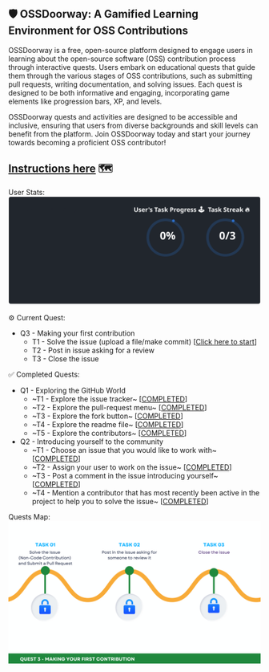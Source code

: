 ## 🛡️ OSSDoorway: A Gamified Learning Environment for OSS Contributions

OSSDoorway is a free, open-source platform designed to engage users in learning about the open-source software (OSS) contribution process through interactive quests. Users embark on educational quests that guide them through the various stages of OSS contributions, such as submitting pull requests, writing documentation, and solving issues. Each quest is designed to be both informative and engaging, incorporating game elements like progression bars, XP, and levels.

OSSDoorway quests and activities are designed to be accessible and inclusive, ensuring that users from diverse backgrounds and skill levels can benefit from the platform. Join OSSDoorway today and start your journey towards becoming a proficient OSS contributor!

**[Instructions here](https://github.com/caiton1/OSS-Doorway/blob/main/instructions.md)** 🗺️
---

User Stats:<br>
  ![User Draft Stats](/userCards/draft-1724798170497.svg?)

⚙️ Current Quest: 
  - Q3 - Making your first contribution
    - T1 - Solve the issue (upload a file/make commit) [[Click here to start](https://github.com/NAU-OSS/italo-07-test/issues/12)]
    - T2 - Post in issue asking for a review
    - T3 - Close the issue

✅ Completed Quests: 
  - Q1 - Exploring the GitHub World
    - ~T1 - Explore the issue tracker~ [[COMPLETED](https://github.com/NAU-OSS/italo-07-test/issues/3)]
    - ~T2 - Explore the pull-request menu~ [[COMPLETED](https://github.com/NAU-OSS/italo-07-test/issues/4)]
    - ~T3 - Explore the fork button~ [[COMPLETED](https://github.com/NAU-OSS/italo-07-test/issues/5)]
    - ~T4 - Explore the readme file~ [[COMPLETED](https://github.com/NAU-OSS/italo-07-test/issues/6)]
    - ~T5 - Explore the contributors~ [[COMPLETED](https://github.com/NAU-OSS/italo-07-test/issues/7)]
  - Q2 - Introducing yourself to the community
    - ~T1 - Choose an issue that you would like to work with~ [[COMPLETED](https://github.com/NAU-OSS/italo-07-test/issues/8)]
    - ~T2 - Assign your user to work on the issue~ [[COMPLETED](https://github.com/NAU-OSS/italo-07-test/issues/9)]
    - ~T3 - Post a comment in the issue introducing yourself~ [[COMPLETED](https://github.com/NAU-OSS/italo-07-test/issues/10)]
    - ~T4 - Mention a contributor that has most recently been active in the project to help you to solve the issue~ [[COMPLETED](https://github.com/NAU-OSS/italo-07-test/issues/11)]

Quests Map:
![Quest Map](https://github.com/RESHAPELab/OSS-Doorway/blob/main/map/Q3.png)